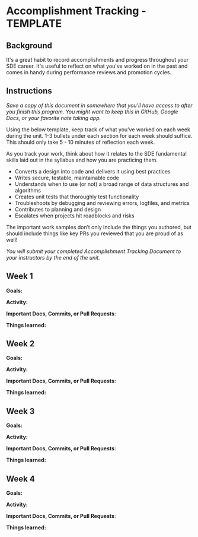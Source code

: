 # Accomplishment Tracking - TEMPLATE

## Background

It's a great habit to record accomplishments and progress throughout your SDE career. It's useful to reflect on what you've worked on in the past and comes in handy during performance reviews and promotion cycles.

## Instructions

_Save a copy of this document in somewhere that you'll have access to after you finish this program. You might want to keep this in GitHub, Google Docs, or your favorite note taking app._

Using the below template, keep track of what you’ve worked on each week during the unit. 1-3 bullets under each section for each week should suffice. This should only take 5 - 10 minutes of reflection each week.

As you track your work, think about how it relates to the SDE fundamental skills laid out in the syllabus and how you are practicing them.

* Converts a design into code and delivers it using best practices
* Writes secure, testable, maintainable code
* Understands when to use (or not) a broad range of data structures and algorithms
* Creates unit tests that thoroughly test functionality
* Troubleshoots by debugging and reviewing errors, logfiles, and metrics
* Contributes to planning and design
* Escalates when projects hit roadblocks and risks

The important work samples don’t only include the things you authored, but should include things like key PRs you reviewed that you are proud of as well!

_You will submit your completed Accomplishment Tracking Document to your instructors by the end of the unit._

## Week 1

**Goals:**

**Activity:**

**Important Docs, Commits, or Pull Requests**:

**Things learned:**

## Week 2

**Goals:**

**Activity:**

**Important Docs, Commits, or Pull Requests**:

**Things learned:**

## Week 3

**Goals:**

**Activity:**

**Important Docs, Commits, or Pull Requests**:

**Things learned:**

## Week 4

**Goals:**

**Activity:**

**Important Docs, Commits, or Pull Requests**:

**Things learned:**
